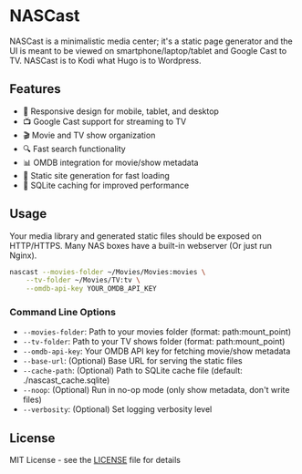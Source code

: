 # NASCast

NASCast is a minimalistic media center; it's a static page generator and the UI is meant to be viewed on smartphone/laptop/tablet and Google Cast to TV. NASCast is to Kodi what Hugo is to Wordpress.

## Features

- 📱 Responsive design for mobile, tablet, and desktop
- 📺 Google Cast support for streaming to TV
- 🎬 Movie and TV show organization
- 🔍 Fast search functionality
- 📊 OMDB integration for movie/show metadata
- 🚀 Static site generation for fast loading
- 💾 SQLite caching for improved performance

## Usage

Your media library and generated static files should be exposed on HTTP/HTTPS. Many NAS boxes have a built-in webserver (Or just run Nginx).

```bash
nascast --movies-folder ~/Movies/Movies:movies \
    --tv-folder ~/Movies/TV:tv \
    --omdb-api-key YOUR_OMDB_API_KEY
```

### Command Line Options

- `--movies-folder`: Path to your movies folder (format: path:mount_point)
- `--tv-folder`: Path to your TV shows folder (format: path:mount_point)
- `--omdb-api-key`: Your OMDB API key for fetching movie/show metadata
- `--base-url`: (Optional) Base URL for serving the static files
- `--cache-path`: (Optional) Path to SQLite cache file (default: ./nascast_cache.sqlite)
- `--noop`: (Optional) Run in no-op mode (only show metadata, don't write files)
- `--verbosity`: (Optional) Set logging verbosity level

## License

MIT License - see the [LICENSE](LICENSE) file for details